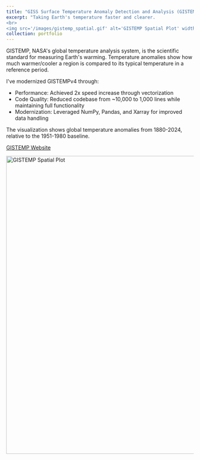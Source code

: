 ```yaml
---
title: "GISS Surface Temperature Anomaly Detection and Analysis (GISTEMP)"
excerpt: "Taking Earth's temperature faster and clearer.
<br>
<img src='/images/gistemp_spatial.gif' alt='GISTEMP Spatial Plot' width='400' height='400' style='display: block; margin: 0 auto;'>"
collection: portfolio
---
```


GISTEMP, NASA's global temperature analysis system, is the scientific standard for measuring Earth's warming. Temperature anomalies show how much warmer/cooler a region is compared to its typical temperature in a reference period.

I've modernized GISTEMPv4 through:
- Performance: Achieved 2x speed increase through vectorization
- Code Quality: Reduced codebase from ~10,000 to 1,000 lines while maintaining full functionality
- Modernization: Leveraged NumPy, Pandas, and Xarray for improved data handling

The visualization shows global temperature anomalies from 1880-2024, relative to the 1951-1980 baseline.

[GISTEMP Website](https://data.giss.nasa.gov/gistemp/)

<img src='/images/gistemp_spatial.gif' alt='GISTEMP Spatial Plot' width='800' height='800' style='display: block; margin: 0 auto;'>
